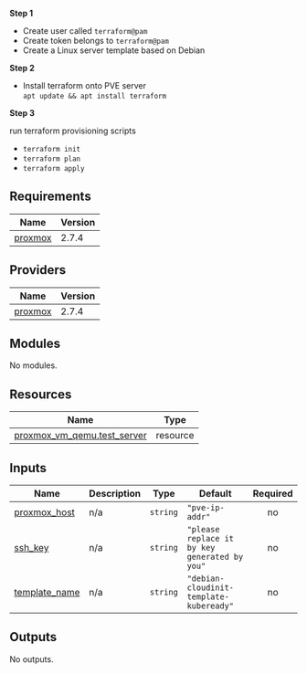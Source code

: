 **Step 1**

 - Create user called ```terraform@pam```
 - Create token belongs to ```terraform@pam```
 - Create a Linux server template based on Debian

**Step 2**
 - Install terraform onto PVE server<br>
 ```apt update && apt install terraform```

**Step 3**<br>

 run terraform provisioning scripts
 - ```terraform init```
 - ```terraform plan```
 - ```terraform apply```
## Requirements

| Name | Version |
|------|---------|
| <a name="requirement_proxmox"></a> [proxmox](#requirement\_proxmox) | 2.7.4 |

## Providers

| Name | Version |
|------|---------|
| <a name="provider_proxmox"></a> [proxmox](#provider\_proxmox) | 2.7.4 |

## Modules

No modules.

## Resources

| Name | Type |
|------|------|
| [proxmox_vm_qemu.test_server](https://registry.terraform.io/providers/telmate/proxmox/2.7.4/docs/resources/vm_qemu) | resource |

## Inputs

| Name | Description | Type | Default | Required |
|------|-------------|------|---------|:--------:|
| <a name="input_proxmox_host"></a> [proxmox\_host](#input\_proxmox\_host) | n/a | `string` | `"pve-ip-addr"` | no |
| <a name="input_ssh_key"></a> [ssh\_key](#input\_ssh\_key) | n/a | `string` | `"please replace it by key generated by you"` | no |
| <a name="input_template_name"></a> [template\_name](#input\_template\_name) | n/a | `string` | `"debian-cloudinit-template-kubeready"` | no |

## Outputs

No outputs.
